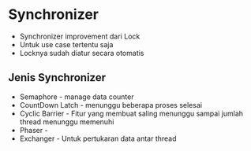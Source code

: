 # Synchronizer

- Synchronizer improvement dari Lock
- Untuk use case tertentu saja
- Locknya sudah diatur secara otomatis

## Jenis Synchronizer
- Semaphore - manage data counter
- CountDown Latch - menunggu beberapa proses selesai
- Cyclic Barrier - Fitur yang membuat saling menunggu sampai jumlah thread menunggu memenuhi
- Phaser -
- Exchanger - Untuk pertukaran data antar thread